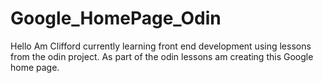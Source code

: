 # Google_HomePage_Odin
Hello Am Clifford currently learning front end development using lessons from the odin project.
As part of the odin lessons am creating this Google home page.
